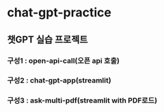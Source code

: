 # chat-gpt-practice

## 챗GPT 실습 프로젝트

### 구성1 : open-api-call(오픈 api 호출)  
### 구성2 : chat-gpt-app(streamlit)
### 구성3 : ask-multi-pdf(streamlit with PDF로드)

